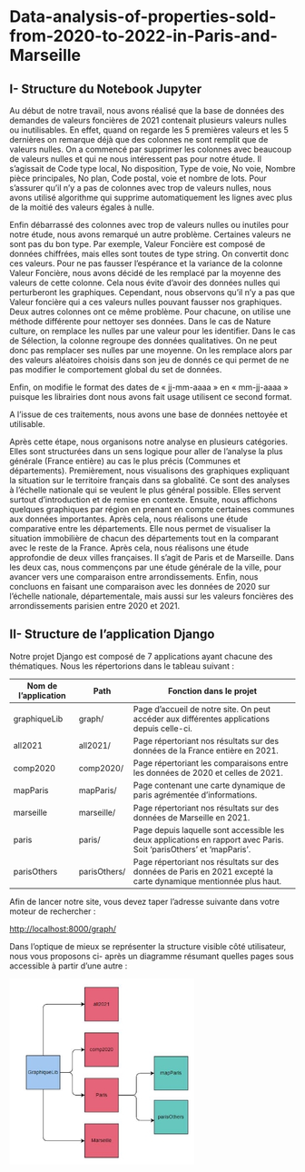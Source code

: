 # Data-analysis-of-properties-sold-from-2020-to-2022-in-Paris-and-Marseille

## I-  Structure du Notebook Jupyter 

Au début de notre travail, nous avons réalisé que la base de données des demandes de valeurs foncières de 2021 contenait plusieurs valeurs nulles ou inutilisables. En effet, quand on regarde les 5 premières valeurs et les 5 dernières on remarque déjà que des colonnes ne sont remplit que de valeurs nulles. On a commencé par supprimer les colonnes avec beaucoup de valeurs nulles et qui ne nous intéressent pas pour notre étude. Il s’agissait de Code type local, No disposition, Type de voie, No voie, Nombre pièce principales, No plan, Code postal, voie et nombre de lots. Pour s’assurer qu’il n’y a pas de colonnes avec trop de valeurs nulles, nous avons utilisé algorithme qui supprime automatiquement les lignes avec plus de la moitié des valeurs égales à nulle.  

Enfin débarrassé des colonnes avec trop de valeurs nulles ou inutiles pour notre étude, nous avons remarqué un autre problème. Certaines valeurs ne sont pas du bon type. Par exemple, Valeur Foncière est composé de données chiffrées, mais elles sont toutes de type string. On convertit donc ces valeurs. Pour ne pas fausser l’espérance et la variance de la colonne Valeur Foncière, nous avons décidé de les remplacé par la moyenne des valeurs de cette colonne. Cela nous évite d’avoir des données nulles qui perturberont les graphiques. Cependant, nous observons qu’il n’y a pas que Valeur foncière qui a ces valeurs nulles pouvant fausser nos graphiques. Deux autres colonnes ont ce même problème. Pour chacune, on utilise une méthode différente pour nettoyer ses données. Dans le cas de Nature culture, on remplace les nulles par une valeur pour les identifier. Dans le cas de Sélection, la colonne regroupe des données qualitatives. On ne peut donc pas remplacer ses nulles par une moyenne. On les remplace alors par des valeurs aléatoires choisis dans son jeu de donnés ce qui permet de ne pas modifier le comportement global du set de données. 

Enfin, on modifie le format des dates de « jj-mm-aaaa » en « mm-jj-aaaa » puisque les librairies dont nous avons fait usage utilisent ce second format.  

A l’issue de ces traitements, nous avons une base de données nettoyée et utilisable. 

Après cette étape, nous organisons notre analyse en plusieurs catégories. Elles sont structurées dans un sens logique pour aller de l’analyse la plus générale (France entière) au cas le plus précis (Communes et départements). Premièrement, nous visualisons des graphiques expliquant la situation sur le territoire français dans sa globalité. Ce sont des analyses à l’échelle nationale qui se veulent le plus général possible. Elles servent surtout d’introduction et de remise en contexte. Ensuite, nous affichons quelques graphiques par région en prenant en compte certaines communes aux données importantes. Après cela, nous réalisons une étude comparative entre les départements. Elle nous permet de visualiser la situation immobilière de chacun des départements tout en la comparant avec le reste de la France. Après cela, nous réalisons une étude approfondie de deux villes françaises. Il s’agit de Paris et de Marseille. Dans les deux cas, nous commençons par une étude générale de la ville, pour avancer vers une comparaison entre arrondissements. Enfin, nous concluons en faisant une comparaison avec les données de 2020 sur l’échelle nationale, départementale, mais aussi sur les valeurs foncières des arrondissements parisien entre 2020 et 2021.  

## II-  Structure de l’application Django 

Notre projet Django est composé de 7 applications ayant chacune des thématiques. Nous les répertorions dans le tableau suivant : 



|Nom de l’application |Path |Fonction dans le projet |
| - | - | - |
|graphiqueLib |graph/ |Page d’accueil de notre site. On peut accéder aux différentes applications depuis celle-ci.  |
|all2021 |all2021/ |Page répertoriant nos résultats sur des données de la France entière en 2021. |
|comp2020 |comp2020/ |Page répertoriant les comparaisons entre les données de 2020 et celles de 2021. |
|mapParis |mapParis/ |Page contenant une carte dynamique de paris agrémentée d’informations. |
|marseille |marseille/ |Page répertoriant nos résultats sur des données de Marseille en 2021. |
|paris |paris/ |Page depuis laquelle sont accessible les deux applications en rapport avec Paris. Soit ‘parisOthers’ et ‘mapParis’. |
|parisOthers |parisOthers/ |Page répertoriant nos résultats sur des données de Paris en 2021 excepté la carte dynamique mentionnée plus haut. |

Afin de lancer notre site, vous devez taper l’adresse suivante dans votre moteur de rechercher : 

[http://localhost:8000/graph/ ](http://localhost:8000/graph/)

Dans l’optique de mieux se représenter la structure visible côté utilisateur, nous vous proposons ci- après un diagramme résumant quelles pages sous accessible à partir d’une autre : 

![](Ressources/Aspose.Words.476ec148-4115-4cee-a66b-472225a57c1b.004.jpeg)
